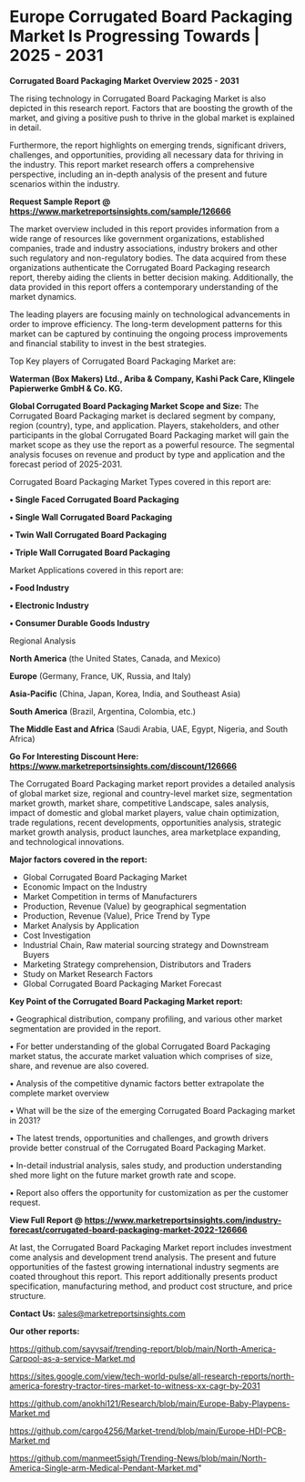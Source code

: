 # Europe Corrugated Board Packaging Market Is Progressing Towards | 2025 - 2031

<Strong> Corrugated Board Packaging Market Overview 2025 - 2031</strong>

The rising technology in Corrugated Board Packaging Market is also depicted in this research report. Factors that are boosting the growth of the market, and giving a positive push to thrive in the global market is explained in detail.

Furthermore, the report highlights on emerging trends, significant drivers, challenges, and opportunities, providing all necessary data for thriving in the industry. This report market research offers a comprehensive perspective, including an in-depth analysis of the present and future scenarios within the industry.

<strong>Request Sample Report @ <a href=https://www.marketreportsinsights.com/sample/126666>https://www.marketreportsinsights.com/sample/126666</a></strong>

The market overview included in this report provides information from a wide range of resources like government organizations, established companies, trade and industry associations, industry brokers and other such regulatory and non-regulatory bodies. The data acquired from these organizations authenticate the Corrugated Board Packaging research report, thereby aiding the clients in better decision making. Additionally, the data provided in this report offers a contemporary understanding of the market dynamics.

The leading players are focusing mainly on technological advancements in order to improve efficiency. The long-term development patterns for this market can be captured by continuing the ongoing process improvements and financial stability to invest in the best strategies.

Top Key players of Corrugated Board Packaging Market are:

<strong>Waterman (Box Makers) Ltd., Ariba & Company, Kashi Pack Care, Klingele Papierwerke GmbH & Co. KG.</strong>

<strong><b>Global Corrugated Board Packaging Market Scope and Size:</b></strong>
The Corrugated Board Packaging market is declared segment by company, region (country), type, and application. Players, stakeholders, and other participants in the global Corrugated Board Packaging market will gain the market scope as they use the report as a powerful resource. The segmental analysis focuses on revenue and product by type and application and the forecast period of 2025-2031.

Corrugated Board Packaging Market Types covered in this report are:

<strong>• Single Faced Corrugated Board Packaging

• Single Wall Corrugated Board Packaging

• Twin Wall Corrugated Board Packaging

• Triple Wall Corrugated Board Packaging</strong>

Market Applications covered in this report are:

<strong>• Food Industry

• Electronic Industry

• Consumer Durable Goods Industry</strong> 

Regional Analysis

<strong>North America</strong> (the United States, Canada, and Mexico)

<strong>Europe</strong> (Germany, France, UK, Russia, and Italy)

<strong>Asia-Pacific</strong> (China, Japan, Korea, India, and Southeast Asia)

<strong>South America</strong> (Brazil, Argentina, Colombia, etc.)

<strong>The Middle East and Africa</strong> (Saudi Arabia, UAE, Egypt, Nigeria, and South Africa)

<strong>Go For Interesting Discount Here: <a href=https://www.marketreportsinsights.com/discount/126666>https://www.marketreportsinsights.com/discount/126666</a></strong>

The Corrugated Board Packaging market report provides a detailed analysis of global market size, regional and country-level market size, segmentation market growth, market share, competitive Landscape, sales analysis, impact of domestic and global market players, value chain optimization, trade regulations, recent developments, opportunities analysis, strategic market growth analysis, product launches, area marketplace expanding, and technological innovations.

<strong><b>Major factors covered in the report:</b></strong>
<ul>
  <li>Global Corrugated Board Packaging Market </li>
  <li>Economic Impact on the Industry</li>
  <li>Market Competition in terms of Manufacturers</li>
  <li>Production, Revenue (Value) by geographical segmentation</li>
  <li>Production, Revenue (Value), Price Trend by Type</li>
  <li>Market Analysis by Application</li>
  <li>Cost Investigation</li>
  <li>Industrial Chain, Raw material sourcing strategy and Downstream Buyers</li>
  <li>Marketing Strategy comprehension, Distributors and Traders</li>
  <li>Study on Market Research Factors</li>
  <li>Global Corrugated Board Packaging Market Forecast</li>
</ul>

<strong><b>Key Point of the Corrugated Board Packaging Market report:</b></strong>

• Geographical distribution, company profiling, and various other market segmentation are provided in the report.

• For better understanding of the global Corrugated Board Packaging market status, the accurate market valuation which comprises of size, share, and revenue are also covered.

• Analysis of the competitive dynamic factors better extrapolate the complete market overview

• What will be the size of the emerging Corrugated Board Packaging market in 2031?

• The latest trends, opportunities and challenges, and growth drivers provide better construal of the Corrugated Board Packaging Market.

• In-detail industrial analysis, sales study, and production understanding shed more light on the future market growth rate and scope.

• Report also offers the opportunity for customization as per the customer request.

<strong><b>View Full Report @ <a href=https://www.marketreportsinsights.com/industry-forecast/corrugated-board-packaging-market-2022-126666>https://www.marketreportsinsights.com/industry-forecast/corrugated-board-packaging-market-2022-126666</a></b></strong>


At last, the Corrugated Board Packaging Market report includes investment come analysis and development trend analysis. The present and future opportunities of the fastest growing international industry segments are coated throughout this report. This report additionally presents product specification, manufacturing method, and product cost structure, and price structure.

<strong>Contact Us:</strong>
sales@marketreportsinsights.com

<strong>Our other reports:</strong>

<a href=https://github.com/sayysaif/trending-report/blob/main/North-America-Carpool-as-a-service-Market.md>https://github.com/sayysaif/trending-report/blob/main/North-America-Carpool-as-a-service-Market.md</a>

<a href=https://sites.google.com/view/tech-world-pulse/all-research-reports/north-america-forestry-tractor-tires-market-to-witness-xx-cagr-by-2031>https://sites.google.com/view/tech-world-pulse/all-research-reports/north-america-forestry-tractor-tires-market-to-witness-xx-cagr-by-2031</a>

<a href=https://github.com/anokhi121/Research/blob/main/Europe-Baby-Playpens-Market.md>https://github.com/anokhi121/Research/blob/main/Europe-Baby-Playpens-Market.md</a>

<a href=https://github.com/cargo4256/Market-trend/blob/main/Europe-HDI-PCB-Market.md>https://github.com/cargo4256/Market-trend/blob/main/Europe-HDI-PCB-Market.md</a>

<a href=https://github.com/manmeet5sigh/Trending-News/blob/main/North-America-Single-arm-Medical-Pendant-Market.md>https://github.com/manmeet5sigh/Trending-News/blob/main/North-America-Single-arm-Medical-Pendant-Market.md</a>"
